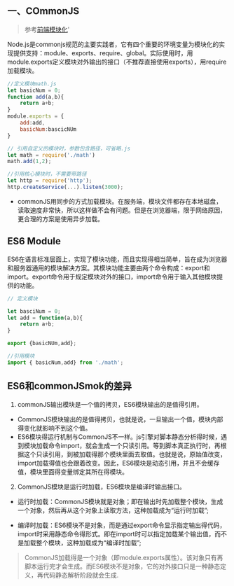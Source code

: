 

## 一、COmmonJS

> 参考[前端模块化](https://juejin.im/post/5aaa37c8f265da23945f365c)'

Node.js是commonjs规范的主要实践者，它有四个重要的环境变量为模块化的实现提供支持：module、exports、require、global。实际使用时，用module.exports定义模块对外输出的接口（不推荐直接使用exports），用require加载模块。

```js
//定义模块math.js
let basicNum = 0;
function add(a,b){
    return a+b;
}
module.exports = {
    add:add,
    basicNum:bascicNUm
}

// 引用自定义的模块时，参数包含路径，可省略.js
let math = require('./math')
math.add(1,2);

//引用核心模块时，不需要带路径
let http = require('http');
http.createService(...).listen(3000);
```

* commonJS用同步的方式加载模块。在服务端，模块文件都存在本地磁盘，读取速度非常快，所以这样做不会有问题。但是在浏览器端，限于网络原因，更合理的方案是使用异步加载。

## ES6 Module

ES6在语言标准层面上，实现了模块功能，而且实现得相当简单，旨在成为浏览器和服务器通用的模块解决方案。其模块功能主要由两个命令构成：export和import。export命令用于规定模块对外的接口，import命令用于输入其他模块提供的功能。

```js
// 定义模块

let basciNum = 0;
let add = function(a,b){
    return a+b;
}

export {basicNUm,add};

//引用模块
import { basicNum,add} from './math';

```

## ES6和commonJSmok的差异

1. commonJS输出模块是一个值的拷贝，ES6模块输出的是值得引用。

* CommonJS模块输出的是值得拷贝，也就是说，一旦输出一个值，模块内部得变化就影响不到这个值。
* ES6模块得运行机制与CommonJS不一样。js引擎对脚本静态分析得时候，遇到模块加载命令import，就会生成一个只读引用。等到脚本真正执行时，再根据这个只读引用，到被加载得那个模块里面去取值。也就是说，原始值改变，import加载得值也会跟着改变。因此，ES6模块是动态引用，并且不会缓存值，模块里面得变量绑定其所在得模块。

2. CommonJS模块是运行时加载，ES6模块是编译时输出接口。

* 运行时加载：CommonJS模块就是对象；即在输出时先加载整个模块，生成一个对象，然后再从这个对象上读取方法，这种加载成为“运行时加载”;

* 编译时加载：ES6模块不是对象，而是通过export命令显示指定输出得代码，import时采用静态命令得形式。即在import时可以指定加载某个输出值，而不是加载整个模块，这种加载成为“编译时加载”;

> CommonJS加载得是一个对象（即module.exports属性）。该对象只有再脚本运行完才会生成。而ES6模块不是对象，它的对外接口只是一种静态定义，再代码静态解析阶段就会生成.